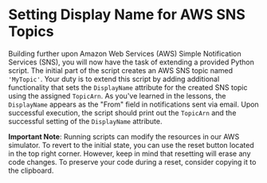 # Setting Display Name for AWS SNS Topics

Building further upon Amazon Web Services (AWS) Simple Notification Services (SNS), you will now have the task of extending a provided Python script. The initial part of the script creates an AWS SNS topic named `'MyTopic'`. Your duty is to extend this script by adding additional functionality that sets the `DisplayName` attribute for the created SNS topic using the assigned `TopicArn`. As you've learned in the lessons, the `DisplayName` appears as the "From" field in notifications sent via email. Upon successful execution, the script should print out the `TopicArn` and the successful setting of the `DisplayName` attribute.

**Important Note**: Running scripts can modify the resources in our AWS simulator. To revert to the initial state, you can use the reset button located in the top right corner. However, keep in mind that resetting will erase any code changes. To preserve your code during a reset, consider copying it to the clipboard.